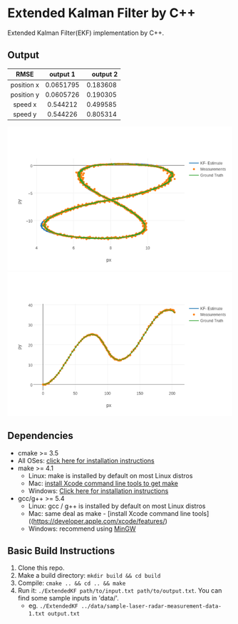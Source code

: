 # Extended Kalman Filter by C++
Extended Kalman Filter(EKF) implementation by C++.  

[//]: # (Image References)
[image1]: ./image_for_README/file1.png
[image2]: ./image_for_README/file2.png

## Output

| RMSE | output 1 |　output 2  |
|:----:|:----:|:----:|
| position x | 0.0651795 | 0.183608 |
| position y | 0.0605726 | 0.190305 |
| speed x | 0.544212 | 0.499585 |
| speed y|  0.544226 | 0.805314 |

![alt text][image1]
![alt text][image2]



## Dependencies

* cmake >= 3.5
 * All OSes: [click here for installation instructions](https://cmake.org/install/)
* make >= 4.1
  * Linux: make is installed by default on most Linux distros
  * Mac: [install Xcode command line tools to get make](https://developer.apple.com/xcode/features/)
  * Windows: [Click here for installation instructions](http://gnuwin32.sourceforge.net/packages/make.htm)
* gcc/g++ >= 5.4
  * Linux: gcc / g++ is installed by default on most Linux distros
  * Mac: same deal as make - [install Xcode command line tools]((https://developer.apple.com/xcode/features/)
  * Windows: recommend using [MinGW](http://www.mingw.org/)

## Basic Build Instructions

1. Clone this repo.
2. Make a build directory: `mkdir build && cd build`
3. Compile: `cmake .. && cd .. && make`
4. Run it: `./ExtendedKF path/to/input.txt path/to/output.txt`. You can find
   some sample inputs in 'data/'.
    - eg. `./ExtendedKF ../data/sample-laser-radar-measurement-data-1.txt output.txt`
